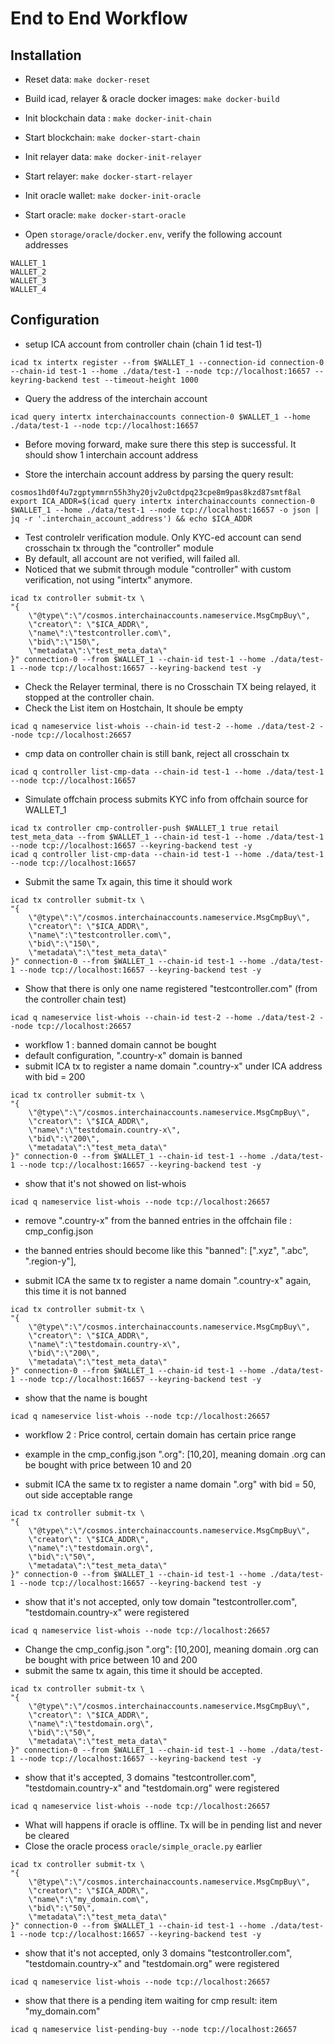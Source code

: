 # End to End Workflow

## Installation

- Reset data: `make docker-reset`

- Build icad, relayer & oracle docker images: `make docker-build`

- Init blockchain data : `make docker-init-chain`

- Start blockchain: `make docker-start-chain`

- Init relayer data: `make docker-init-relayer`

- Start relayer: `make docker-start-relayer`

- Init oracle wallet: `make docker-init-oracle`

- Start oracle: `make docker-start-oracle`

- Open `storage/oracle/docker.env`, verify the following account addresses
```
WALLET_1
WALLET_2
WALLET_3
WALLET_4
```
## Configuration

- setup ICA account from controller chain (chain 1 id test-1)
```
icad tx intertx register --from $WALLET_1 --connection-id connection-0 --chain-id test-1 --home ./data/test-1 --node tcp://localhost:16657 --keyring-backend test --timeout-height 1000
```

- Query the address of the interchain account
```
icad query intertx interchainaccounts connection-0 $WALLET_1 --home ./data/test-1 --node tcp://localhost:16657
```

- Before moving forward, make sure there this step is successful. It should show 1 interchain account address

- Store the interchain account address by parsing the query result: 
```
cosmos1hd0f4u7zgptymmrn55h3hy20jv2u0ctdpq23cpe8m9pas8kzd87smtf8al
export ICA_ADDR=$(icad query intertx interchainaccounts connection-0 $WALLET_1 --home ./data/test-1 --node tcp://localhost:16657 -o json | jq -r '.interchain_account_address') && echo $ICA_ADDR
```

- Test controlelr verification module. Only KYC-ed account can send crosschain tx through the "controller" module
- By default, all account are not verified, will failed all.
- Noticed that we submit through module "controller" with custom verification, not using "intertx" anymore.
```
icad tx controller submit-tx \
"{
    \"@type\":\"/cosmos.interchainaccounts.nameservice.MsgCmpBuy\",
    \"creator\": \"$ICA_ADDR\",
    \"name\":\"testcontroller.com\",
    \"bid\":\"150\",
    \"metadata\":\"test_meta_data\"
}" connection-0 --from $WALLET_1 --chain-id test-1 --home ./data/test-1 --node tcp://localhost:16657 --keyring-backend test -y
```

- Check the Relayer terminal, there is no Crosschain TX being relayed, it stopped at the controller chain.
- Check the List item on Hostchain, It shoule be empty
```
icad q nameservice list-whois --chain-id test-2 --home ./data/test-2 --node tcp://localhost:26657
```

- cmp data on controller chain is still bank, reject all crosschain tx
```
icad q controller list-cmp-data --chain-id test-1 --home ./data/test-1 --node tcp://localhost:16657
```

- Simulate offchain process submits KYC info from offchain source for WALLET_1
```
icad tx controller cmp-controller-push $WALLET_1 true retail test_meta_data --from $WALLET_1 --chain-id test-1 --home ./data/test-1 --node tcp://localhost:16657 --keyring-backend test -y
icad q controller list-cmp-data --chain-id test-1 --home ./data/test-1 --node tcp://localhost:16657
```
- Submit the same Tx again, this time it should work
```
icad tx controller submit-tx \
"{
    \"@type\":\"/cosmos.interchainaccounts.nameservice.MsgCmpBuy\",
    \"creator\": \"$ICA_ADDR\",
    \"name\":\"testcontroller.com\",
    \"bid\":\"150\",
    \"metadata\":\"test_meta_data\"
}" connection-0 --from $WALLET_1 --chain-id test-1 --home ./data/test-1 --node tcp://localhost:16657 --keyring-backend test -y
```

- Show that there is only one name registered "testcontroller.com" (from the controller chain test)
```
icad q nameservice list-whois --chain-id test-2 --home ./data/test-2 --node tcp://localhost:26657
```

- workflow 1 : banned domain cannot be bought
- default configuration, ".country-x" domain is banned
- submit ICA tx to register a name domain ".country-x" under ICA address with bid = 200
```
icad tx controller submit-tx \
"{
    \"@type\":\"/cosmos.interchainaccounts.nameservice.MsgCmpBuy\",
    \"creator\": \"$ICA_ADDR\",
    \"name\":\"testdomain.country-x\",
    \"bid\":\"200\",
    \"metadata\":\"test_meta_data\"
}" connection-0 --from $WALLET_1 --chain-id test-1 --home ./data/test-1 --node tcp://localhost:16657 --keyring-backend test -y
```

- show that it's not showed on list-whois
```
icad q nameservice list-whois --node tcp://localhost:26657
```

- remove ".country-x" from the banned entries in the offchain file : cmp_config.json
- the banned entries should become like this "banned": [".xyz", ".abc", ".region-y"],

- submit ICA the same tx to register a name domain ".country-x" again, this time it is not banned
```
icad tx controller submit-tx \
"{
    \"@type\":\"/cosmos.interchainaccounts.nameservice.MsgCmpBuy\",
    \"creator\": \"$ICA_ADDR\",
    \"name\":\"testdomain.country-x\",
    \"bid\":\"200\",
    \"metadata\":\"test_meta_data\"
}" connection-0 --from $WALLET_1 --chain-id test-1 --home ./data/test-1 --node tcp://localhost:16657 --keyring-backend test -y
```

- show that the name is bought
```
icad q nameservice list-whois --node tcp://localhost:26657
```


- workflow 2 : Price control, certain domain has certain price range
- example in the cmp_config.json  ".org": [10,20], meaning domain .org can be bought with price between 10 and 20

- submit ICA the same tx to register a name domain ".org" with bid = 50, out side acceptable range
```
icad tx controller submit-tx \
"{
    \"@type\":\"/cosmos.interchainaccounts.nameservice.MsgCmpBuy\",
    \"creator\": \"$ICA_ADDR\",
    \"name\":\"testdomain.org\",
    \"bid\":\"50\",
    \"metadata\":\"test_meta_data\"
}" connection-0 --from $WALLET_1 --chain-id test-1 --home ./data/test-1 --node tcp://localhost:16657 --keyring-backend test -y
```

- show that it's not accepted, only tow domain "testcontroller.com", "testdomain.country-x" were registered
```
icad q nameservice list-whois --node tcp://localhost:26657
```

- Change the cmp_config.json  ".org": [10,200], meaning domain .org can be bought with price between 10 and 200
- submit the same tx again, this time it should be accepted.
```
icad tx controller submit-tx \
"{
    \"@type\":\"/cosmos.interchainaccounts.nameservice.MsgCmpBuy\",
    \"creator\": \"$ICA_ADDR\",
    \"name\":\"testdomain.org\",
    \"bid\":\"50\",
    \"metadata\":\"test_meta_data\"
}" connection-0 --from $WALLET_1 --chain-id test-1 --home ./data/test-1 --node tcp://localhost:16657 --keyring-backend test -y
```

- show that it's accepted, 3 domains "testcontroller.com", "testdomain.country-x" and "testdomain.org" were registered
```
icad q nameservice list-whois --node tcp://localhost:26657
```

- What will happens if oracle is offline. Tx will be in pending list and never be cleared
- Close the oracle process `oracle/simple_oracle.py` earlier
```
icad tx controller submit-tx \
"{
    \"@type\":\"/cosmos.interchainaccounts.nameservice.MsgCmpBuy\",
    \"creator\": \"$ICA_ADDR\",
    \"name\":\"my_domain.com\",
    \"bid\":\"50\",
    \"metadata\":\"test_meta_data\"
}" connection-0 --from $WALLET_1 --chain-id test-1 --home ./data/test-1 --node tcp://localhost:16657 --keyring-backend test -y
```

- show that it's not accepted, only 3 domains "testcontroller.com", "testdomain.country-x" and "testdomain.org" were registered
```
icad q nameservice list-whois --node tcp://localhost:26657
```
- show that there is a pending item waiting for cmp result: item "my_domain.com"
```
icad q nameservice list-pending-buy --node tcp://localhost:26657
```
